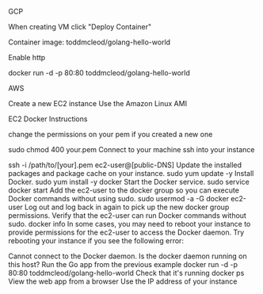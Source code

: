 GCP 

When creating VM click "Deploy Container"

Container image: toddmcleod/golang-hello-world

Enable http

docker run -d -p 80:80 toddmcleod/golang-hello-world


AWS

Create a new EC2 instance
Use the Amazon Linux AMI

EC2 Docker Instructions

change the permissions on your pem if you created a new one

sudo chmod 400 your.pem
Connect to your machine
ssh into your instance

ssh -i /path/to/[your].pem ec2-user@[public-DNS]
Update the installed packages and package cache on your instance.
sudo yum update -y
Install Docker.
sudo yum install -y docker
Start the Docker service.
sudo service docker start
Add the ec2-user to the docker group so you can execute Docker commands without using sudo.
sudo usermod -a -G docker ec2-user
Log out and log back in again to pick up the new docker group permissions.
Verify that the ec2-user can run Docker commands without sudo.
docker info
In some cases, you may need to reboot your instance to provide permissions for the ec2-user to access the Docker daemon. Try rebooting your instance if you see the following error:

Cannot connect to the Docker daemon. Is the docker daemon running on this host?
Run the Go app from the previous example
docker run -d -p 80:80 toddmcleod/golang-hello-world
Check that it's running
docker ps
View the web app from a browser
Use the IP address of your instance
